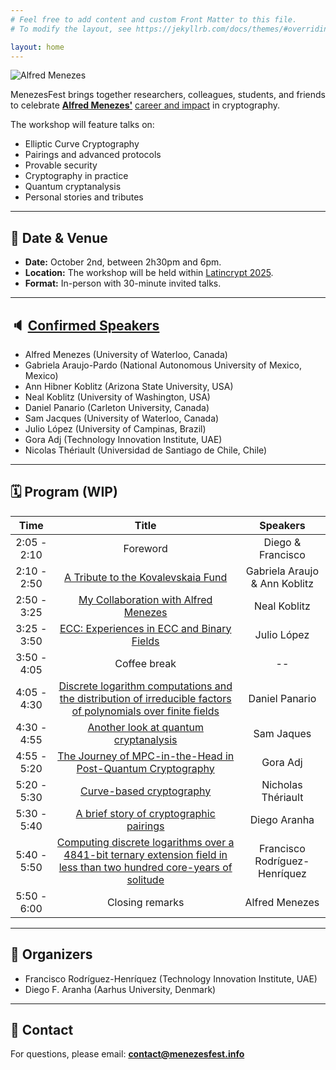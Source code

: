 ```yaml
---
# Feel free to add content and custom Front Matter to this file.
# To modify the layout, see https://jekyllrb.com/docs/themes/#overriding-theme-defaults

layout: home
---
```


<img src="/assets/images/menezes.png" alt="Alfred Menezes" class="side-image">

MenezesFest brings together researchers, colleagues, students, and friends to celebrate [**Alfred Menezes'**](https://uwaterloo.ca/scholar/ajmeneze) [career and impact](https://news.profoundimpact.com/2024/09/05/alfred-menezes/) in cryptography.  

The workshop will feature talks on:
- Elliptic Curve Cryptography
- Pairings and advanced protocols
- Provable security
- Cryptography in practice
- Quantum cryptanalysis
- Personal stories and tributes

---

## 📅 Date & Venue
- **Date:** October 2nd, between 2h30pm and 6pm.
- **Location:** The workshop will be held within [Latincrypt 2025](https://ciencias.medellin.unal.edu.co/eventos/latincrypt/).
- **Format:** In-person with 30-minute invited talks.

---

## 🔈 [Confirmed Speakers](/speakers/)
- Alfred Menezes (University of Waterloo, Canada)
- Gabriela Araujo-Pardo (National Autonomous University of Mexico, Mexico)
- Ann Hibner Koblitz (Arizona State University, USA) 
- Neal Koblitz (University of Washington, USA)
- Daniel Panario (Carleton University, Canada)  
- Sam Jacques (University of Waterloo, Canada)  
- Julio López (University of Campinas, Brazil)  
- Gora Adj (Technology Innovation Institute, UAE)  
- Nicolas Thériault (Universidad de Santiago de Chile, Chile)

---

## 🗓️ Program (WIP)

|     Time    |                                                          Title                                                                          |            Speakers           |
|:-----------:|:---------------------------------------------------------------------------------------------------------------------------------------:|:-----------------------------:|
| 2:05 - 2:10 |                                                         Foreword                                                                        |        Diego & Francisco      |
| 2:10 - 2:50 |                [A Tribute to the Kovalevskaia Fund](/speakers#araujo-koblitz)                                                           | Gabriela Araujo & Ann Koblitz |
| 2:50 - 3:25 |                [My Collaboration with Alfred Menezes](/speakers#koblitz)                                                                |          Neal Koblitz         |
| 3:25 - 3:50 |                                              [ECC: Experiences in ECC and Binary Fields](/speakers#lopez)                               |          Julio López          |
| 3:50 - 4:05 |                                                       Coffee break                                                                      |             --                |
| 4:05 - 4:30 |      [Discrete logarithm computations and the distribution of irreducible factors of polynomials over finite fields](/speakers#panario) |         Daniel Panario        |
| 4:30 - 4:55 |                                          [Another look at quantum cryptanalysis](/speakers#jaques)                                      |           Sam Jaques          |
| 4:55 - 5:20 |                                [The Journey of MPC-in-the-Head in Post-Quantum Cryptography](/speakers#adj)                             |            Gora Adj           |
| 5:20 - 5:30 |                                                  [Curve-based cryptography](/speakers#theriault)                                        |        Nicholas Thériault     |
| 5:30 - 5:40 |                                           [A brief story of cryptographic pairings](/speakers#aranha)                                   |          Diego Aranha         |
| 5:40 - 5:50 |  [Computing discrete logarithms over a 4841-bit ternary extension field in less than two hundred core-years of solitude](/speakers#rh)  | Francisco Rodríguez-Henríquez |
| 5:50 - 6:00 |                                                     Closing remarks                                                                     |         Alfred Menezes        |

---

## 🎩 Organizers
- Francisco Rodríguez-Henríquez (Technology Innovation Institute, UAE)
- Diego F. Aranha (Aarhus University, Denmark)  

---

## 📧 Contact
For questions, please email: **contact@menezesfest.info**


